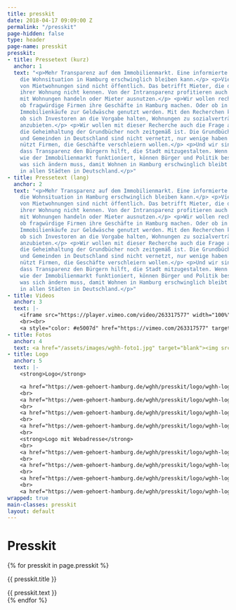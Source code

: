```yaml
---
title: presskit
date: 2018-04-17 09:09:00 Z
permalink: "/presskit"
page-hidden: false
type: header
page-name: presskit
presskit:
- title: Pressetext (kurz)
  anchor: 1
  text: "<p>Mehr Transparenz auf dem Immobilienmarkt. Eine informierte Debatte, wie
    die Wohnsituation in Hamburg erschwinglich bleiben kann.</p> <p>Viele Eigentümer
    von Mietwohnungen sind nicht öffentlich. Das betrifft Mieter, die den wahren Eigentümer
    ihrer Wohnung nicht kennen. Von der Intransparenz profitieren auch Firmen, die
    mit Wohnungen handeln oder Mieter ausnutzen.</p> <p>Wir wollen recherchieren,
    ob fragwürdige Firmen ihre Geschäfte in Hamburg machen. Oder ob in Einzelfällen
    Immobilienkäufe zur Geldwäsche genutzt werden. Mit den Recherchen können wir prüfen,
    ob sich Investoren an die Vorgabe halten, Wohnungen zu sozialverträglichen Preisen
    anzubieten.</p> <p>Wir wollen mit dieser Recherche auch die Frage aufwerfen, ob
    die Geheimhaltung der Grundbücher noch zeitgemäß ist. Die Grundbücher der Städte
    und Gemeinden in Deutschland sind nicht vernetzt, nur wenige haben Zugang. Das
    nützt Firmen, die Geschäfte verschleiern wollen.</p> <p>Und wir sind überzeugt,
    dass Transparenz den Bürgern hilft, die Stadt mitzugestalten. Wenn wir wissen,
    wie der Immobilienmarkt funktioniert, können Bürger und Politik besser diskutieren,
    was sich ändern muss, damit Wohnen in Hamburg erschwinglich bleibt und letztlich
    in allen Städten in Deutschland.</p>"
- title: Pressetext (lang)
  anchor: 2
  text: "<p>Mehr Transparenz auf dem Immobilienmarkt. Eine informierte Debatte, wie
    die Wohnsituation in Hamburg erschwinglich bleiben kann.</p> <p>Viele Eigentümer
    von Mietwohnungen sind nicht öffentlich. Das betrifft Mieter, die den wahren Eigentümer
    ihrer Wohnung nicht kennen. Von der Intransparenz profitieren auch Firmen, die
    mit Wohnungen handeln oder Mieter ausnutzen.</p> <p>Wir wollen recherchieren,
    ob fragwürdige Firmen ihre Geschäfte in Hamburg machen. Oder ob in Einzelfällen
    Immobilienkäufe zur Geldwäsche genutzt werden. Mit den Recherchen können wir prüfen,
    ob sich Investoren an die Vorgabe halten, Wohnungen zu sozialverträglichen Preisen
    anzubieten.</p> <p>Wir wollen mit dieser Recherche auch die Frage aufwerfen, ob
    die Geheimhaltung der Grundbücher noch zeitgemäß ist. Die Grundbücher der Städte
    und Gemeinden in Deutschland sind nicht vernetzt, nur wenige haben Zugang. Das
    nützt Firmen, die Geschäfte verschleiern wollen.</p> <p>Und wir sind überzeugt,
    dass Transparenz den Bürgern hilft, die Stadt mitzugestalten. Wenn wir wissen,
    wie der Immobilienmarkt funktioniert, können Bürger und Politik besser diskutieren,
    was sich ändern muss, damit Wohnen in Hamburg erschwinglich bleibt und letztlich
    in allen Städten in Deutschland.</p>"
- title: Videos
  anchor: 3
  text: |-
    <iframe src="https://player.vimeo.com/video/263317577" width="100%" height="auto" frameborder="0" webkitallowfullscreen mozallowfullscreen allowfullscreen></iframe>
    <br><br>
    <a style="color: #e5007d" href="https://vimeo.com/263317577" target="blank"> Link zum Video</a>
- title: Fotos
  anchor: 4
  text: <a href="/assets/images/wghh-foto1.jpg" target="blank"><img src="/assets/images/wghh-foto1-small.jpg"></a>
- title: Logo
  anchor: 5
  text: |-
    <strong>Logo</strong>

    <a href="https://wem-gehoert-hamburg.de/wghh/presskit/logo/wghh-logo.png" target="blank">wghh-logo.png</a>
    <br>
    <a href="https://wem-gehoert-hamburg.de/wghh/presskit/logo/wghh-logo.svg" target="blank">wghh-logo.svg</a>
    <br>
    <a href="https://wem-gehoert-hamburg.de/wghh/presskit/logo/wghh-logo.ai" target="blank">wghh-logo.ai</a>
    <br>
    <a href="https://wem-gehoert-hamburg.de/wghh/presskit/logo/wghh-logo.pdf" target="blank">wghh-logo.pdf</a>
    <br>
    <strong>Logo mit Webadresse</strong>
    <br>
    <a href="https://wem-gehoert-hamburg.de/wghh/presskit/logo/wghh-logo-www.png" target="blank">wghh-logo-www.png</a>
    <br>
    <a href="https://wem-gehoert-hamburg.de/wghh/presskit/logo/wghh-logo-www.svg" target="blank">wghh-logo-www.svg</a>
    <br>
    <a href="https://wem-gehoert-hamburg.de/wghh/presskit/logo/wghh-logo-www.ai" target="blank">wghh-logo-www.ai</a>
    <br>
    <a href="https://wem-gehoert-hamburg.de/wghh/presskit/logo/wghh-logo-www.pdf" target="blank">wghh-logo-www.pdf</a>
wrapped: true
main-classes: presskit
layout: default
---
```


<div class="accordion">
    <h1>Presskit</h1>
    {% for presskit in page.presskit %}
    <div class="toggle">
        <div class="toggle-title" id="{{ presskit.anchor }}">
            <p><i></i><span class="title-name">{{ presskit.title }}</span></p>
        </div>
        <div class="toggle-inner">
            {{ presskit.text }}
        </div>
    </div>
    {% endfor %}
</div>
